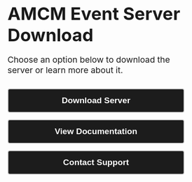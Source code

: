 <!DOCTYPE html>
<html lang="en">

<head>
  <meta charset="UTF-8">
  <meta name="viewport" content="width=device-width, initial-scale=1.0">
  <title>Website Replica</title>
  <style>
    /* General Reset */
    * {
      margin: 0;
      padding: 0;
      box-sizing: border-box;
    }

    /* Body Styling */
    body {
      background-color: #121212; /* Dark background */
      color: #ffffff; /* White text color */
      font-family: Arial, sans-serif;
      display: flex;
      justify-content: center;
      align-items: center;
      min-height: 100vh;
      text-align: center;
    }

    /* Container for Content */
    .content {
      max-width: 600px;
    }

    /* Heading Styling */
    h1 {
      font-size: 2.5rem;
      margin-bottom: 20px;
    }

    /* Paragraph Styling */
    p {
      font-size: 1.2rem;
      margin-bottom: 30px;
    }

    /* Button Styling */
    .button-container {
      display: flex;
      flex-direction: column;
      gap: 15px;
    }

    .button {
      padding: 15px 20px;
      background-color: #1c1c1c; /* Dark button background */
      border: 2px solid #d3d3d3; /* Light grey outline */
      color: #ffffff; /* White text */
      font-size: 1.2rem;
      font-weight: bold;
      border-radius: 5px;
      cursor: pointer;
      transition: background-color 0.3s, border-color 0.3s;
    }

    .button:hover {
      background-color: #333333; /* Lighter background on hover */
      border-color: #ffffff; /* White outline on hover */
    }
  </style>
</head>

<body>
  <div class="content">
    <h1>AMCM Event Server Download</h1>
    <p>Choose an option below to download the server or learn more about it.</p>
    <div class="button-container">
      <button class="button">Download Server</button>
      <button class="button">View Documentation</button>
      <button class="button">Contact Support</button>
    </div>
  </div>
</body>

</html>
